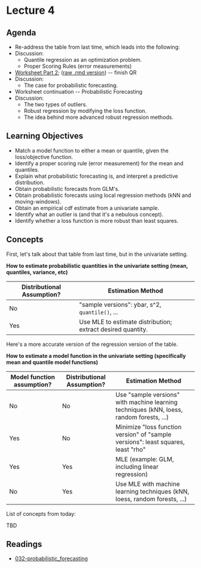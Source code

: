 # Lecture 4

## Agenda

- Re-address the table from last time, which leads into the following:
- Discussion: 
    - Quantile regression as an optimization problem. 
    - Proper Scoring Rules (error measurements)
- [Worksheet Part 2](https://ubc-mds.github.io/DSCI_562/lec4/worksheet.nb.html); ([raw .rmd version](https://raw.githubusercontent.com/UBC-MDS/DSCI_562/master/lec4/worksheet.Rmd)) -- finish QR
- Discussion:
    - The case for probabilistic forecasting.
- Worksheet continuation -- Probabilistic Forecasting
- Discussion:
    - The two types of outliers.
    - Robust regression by modifying the loss function.
    - The idea behind more advanced robust regression methods.

## Learning Objectives

- Match a model function to either a mean or quantile, given the loss/objective function.
- Identify a proper scoring rule (error measurement) for the mean and quantiles.
- Explain what probabilistic forecasting is, and interpret a predictive distribution.
- Obtain probabilistic forecasts from GLM's.
- Obtain probabilistic forecasts using local regression methods (kNN and moving-windows).
- Obtain an empirical cdf estimate from a univariate sample.
- Identify what an outlier is (and that it's a nebulous concept).
- Identify whether a loss function is more robust than least squares.

## Concepts

First, let's talk about that table from last time, but in the univariate setting.

**How to estimate probabilistic quantities in the univariate setting (mean, quantiles, variance, etc)**

| Distributional Assumption? | Estimation Method |
|---|---|
| No  | "sample versions": ybar, s^2, `quantile()`, ...    |
| Yes | Use MLE to estimate distribution; extract desired quantity. |

Here's a more accurate version of the regression version of the table.

**How to estimate a model function in the univariate setting (specifically mean and quantile model functions)**

| Model function assumption? | Distributional Assumption? | Estimation Method |
|----|----|----|
| No  | No  | Use "sample versions" with machine learning techniques (kNN, loess, random forests, ...) |
| Yes | No  | Minimize "loss function version" of "sample versions": least squares, least "rho" |
| Yes | Yes | MLE (example: GLM, including linear regression) |
| No  | Yes | Use MLE with machine learning techniques (kNN, loess, random forests, ...) |

List of concepts from today:

TBD

## Readings

- [032-probabilistic_forecasting](./032-probabilistic_forecasting.html)